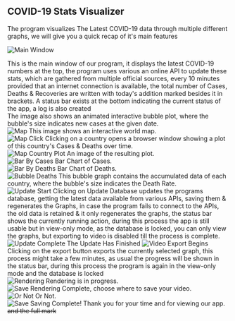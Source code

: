 ## COVID-19 Stats Visualizer

The program visualizes The Latest COVID-19 data through multiple different graphs, we will give you a quick recap of it's main features

![Main Window](Images/Screenshot_1.png)

This is the main window of our program, it displays the latest COVID-19 numbers at the top, the program uses various an online API to update these stats, which are gathered from multiple official sources, every 10 minutes provided that an internet connection is available, the total number of Cases, Deaths & Recoveries are written with today's addition marked besides it in brackets. A status bar exists at the bottom indicating the current status of the app, a log is also created<br>
The image also shows an animated interactive bubble plot, where the bubble's size indicates new cases at the given date. <br>
![Map](Images/Screenshot_502.png)
This image shows an interactive world map. <br>
 ![Map Click](Images/Screenshot_507.png)
 Clicking on a country opens a browser window showing a plot of this country's Cases & Deaths over time. <br>
 ![Map Country Plot](Images/Screenshot_508.png) 
An image of the resulting plot. <br>
 ![Bar By Cases](Images/Screenshot_503.png)
 Bar Chart of Cases. <br>
 ![Bar By Deaths](Images/Screenshot_504.png)
 Bar Chart of Deaths. <br>
 ![Bubble Deaths](Images/Screenshot_505.png)
 This bubble graph contains the accumulated data of each country, where the bubble's size indicates the Death Rate. <br>
 ![Update Start](Images/Screenshot_509.png)
 Clicking on Update Database updates the programs database, getting the latest data available from various APIs, saving them & regenerates the Graphs, in case the program fails to connect to the APIs, the old data is retained & it only regenerates the graphs, the status bar shows the currently running action, during this process the app is still usable but in view-only mode, as the database is locked, you can only view the graphs, but exporting to video is disabled till the process is complete. <br>
![Update Complete](Images/Screenshot_510.png) 
The Update Has Finished
![Video Export Begins](Images/Screenshot_511.png)
Clicking on the export button exports the currently selected graph, this process might take a few minutes, as usual the progress will be shown in the status bar, during this process the program is again in the view-only mode and the database is locked<br>
![Rendering](Images/Screenshot_512.png)
Rendering is in progress. <br>
![Save](Images/Screenshot_513.png)
Rendering Complete, choose where to save your video.<br>
![Or Not](Images/Screenshot_2.png)
Or Not.<br>
![Save](Images/Screenshot_514.png)
Saving Complete! Thank you for your time and for viewing our app. ~~and the full mark~~
